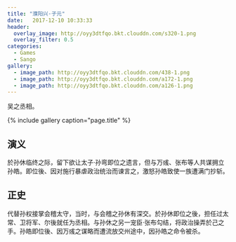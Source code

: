 ```yaml
---
title: "濮阳兴·子元"
date:   2017-12-10 10:33:33
header:
  overlay_image: http://oyy3dtfqo.bkt.clouddn.com/s320-1.png
  overlay_filter: 0.5
categories:
  - Games
  - Sango
gallery:
  - image_path: http://oyy3dtfqo.bkt.clouddn.com/438-1.png
  - image_path: http://oyy3dtfqo.bkt.clouddn.com/a172-1.png
  - image_path: http://oyy3dtfqo.bkt.clouddn.com/a126-1.png
---
```


吴之丞相。

{% include gallery caption="page.title" %}

## 演义

於孙休临终之际，留下欲让太子·孙弯即位之遗言，但与万彧、张布等人共谋拥立孙皓。即位後、因对施行暴虐政治统治而谏言之，激怒孙皓致使一族遭满门抄斩。

## 正史

代替孙权接掌会稽太守，当时，与会稽之孙休有深交。於孙休即位之後，担任过太常、卫将军、尔後就任为丞相。与孙休之另一宠臣·张布勾结，将政治操弄於己之手。孙皓即位後、因万彧之谋略而遭流放交州途中，因孙皓之命令被杀。